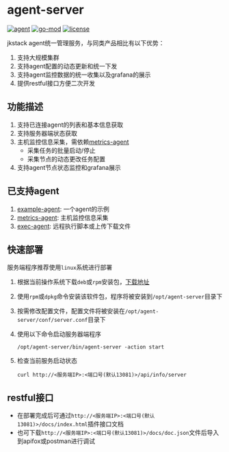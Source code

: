 # agent-server

[![agent](https://github.com/jkstack/agent-server/actions/workflows/build.yml/badge.svg)](https://github.com/jkstack/agent-server/actions/workflows/build.yml)
[![go-mod](https://img.shields.io/github/go-mod/go-version/jkstack/agent-server)](https://github.com/jkstack/agent-server)
[![license](https://img.shields.io/github/license/jkstack/agent-server)](https://www.gnu.org/licenses/agpl-3.0.txt)

jkstack agent统一管理服务，与同类产品相比有以下优势：

1. 支持大规模集群
2. 支持agent配置的动态更新和统一下发
3. 支持agent监控数据的统一收集以及grafana的展示
4. 提供restful接口方便二次开发

## 功能描述

1. 支持已连接agent的列表和基本信息获取
2. 支持服务器端状态获取
3. 主机监控信息采集，需依赖[metrics-agent](https://github.com/jkstack/metrics-agent)
   - 采集任务的批量启动/停止
   - 采集节点的动态更改任务配置
4. 支持agent节点状态监控和grafana展示

## 已支持agent

1. [example-agent](https://github.com/jkstack/example-agent): 一个agent的示例
2. [metrics-agent](https://github.com/jkstack/metrics-agent): 主机监控信息采集
3. [exec-agent](https://github.com/jkstack/exec-agent): 远程执行脚本或上传下载文件

## 快速部署

服务端程序推荐使用`linux`系统进行部署

1. 根据当前操作系统下载`deb`或`rpm`安装包，[下载地址](https://github.com/jkstack/agent-server/releases/latest)
2. 使用`rpm`或`dpkg`命令安装该软件包，程序将被安装到`/opt/agent-server`目录下
3. 按需修改配置文件，配置文件将被安装在`/opt/agent-server/conf/server.conf`目录下
4. 使用以下命令启动服务器端程序

       /opt/agent-server/bin/agent-server -action start
5. 检查当前服务启动状态

       curl http://<服务端IP>:<端口号(默认13081)>/api/info/server

## restful接口

* 在部署完成后可通过`http://<服务端IP>:<端口号(默认13081)>/docs/index.html`插件接口文档
* 也可下载`http://<服务端IP>:<端口号(默认13081)>/docs/doc.json`文件后导入到apifox或postman进行调试